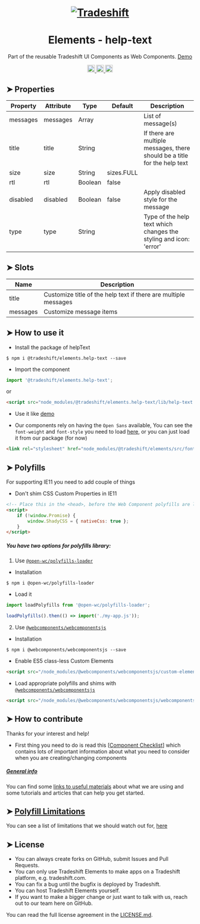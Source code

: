 <h1 align="center">
    <a href="https://tradeshift.com/">
      <img alt="Tradeshift" src="https://tradeshift.com/wp-content/themes/Tradeshift/img/brand/logo-black.png"/>
    </a>
</h1>

<h1 align="center">Elements - help-text</h1>

<p align="center">
  Part of the reusable Tradeshift UI Components as Web Components.
    <a href="https://tradeshift.github.io/elements/?path=/story/ts-help-text--default">
      Demo
    </a>
</p>

<p align="center">
    <a href="https://www.npmjs.com/package/@tradeshift/elements.help-text">
      <img alt="NPM Version" src="https://badgen.net/npm/v/@tradeshift/elements.help-text" height="20"/>
    </a>
    <a href="https://npmcharts.com/compare/@tradeshift/elements.help-text?minimal=true">
		  <img alt="Downloads per month" src="https://badgen.net/npm/dm/@tradeshift/elements.help-text" height="20"/>
		</a>
		<a href="https://www.npmjs.com/browse/depended/@tradeshift/elements.help-text">
		  <img alt="Dependent packages" src="https://badgen.net/npm/dependents/@tradeshift/elements.help-text" height="20"/>
		</a>
</p>

<style>
  table {
        width:100%;
  }
</style>

## ➤ Properties

| Property | Attribute | Type | Default | Description |
| --- | --- | --- | --- | --- |
| messages | messages | Array |  | List of message(s) |
| title | title | String |  | If there are multiple messages, there should be a title for the help text |
| size | size | String | sizes.FULL |  |
| rtl | rtl | Boolean | false |  |
| disabled | disabled | Boolean | false | Apply disabled style for the message |
| type | type | String |  | Type of the help text which changes the styling and icon: 'error' |

## ➤ Slots

| Name     | Description                                                     |
| -------- | --------------------------------------------------------------- |
| title    | Customize title of the help text if there are multiple messages |
| messages | Customize message items                                         |

## ➤ How to use it

- Install the package of helpText

```shell
$ npm i @tradeshift/elements.help-text --save
```

- Import the component

```js
import '@tradeshift/elements.help-text';
```

or

```html
<script src="node_modules/@tradeshift/elements.help-text/lib/help-text.umd.js"></script>
```

- Use it like [demo]("https://tradeshift.github.io/elements/?path=/story/ts-help-text--default")

- Our components rely on having the `Open Sans` available, You can see the `font-weight` and `font-style` you need to load [here](https://github.com/Tradeshift/elements/blob/master/packages/core/src/fonts.css), or you can just load it from our package (for now)

```html
<link rel="stylesheet" href="node_modules/@tradeshift/elements/src/fonts.css" />
```

## ➤ Polyfills

For supporting IE11 you need to add couple of things

- Don't shim CSS Custom Properties in IE11

```html
<!-- Place this in the <head>, before the Web Component polyfills are loaded -->
<script>
	if (!window.Promise) {
		window.ShadyCSS = { nativeCss: true };
	}
</script>
```

##### You have two options for polyfills library:

1. Use [`@open-wc/polyfills-loader`](https://github.com/open-wc/open-wc/tree/master/packages/polyfills-loader)

- Installation

```shell
$ npm i @open-wc/polyfills-loader
```

- Load it

```js
import loadPolyfills from '@open-wc/polyfills-loader';

loadPolyfills().then(() => import('./my-app.js'));
```

2. Use [`@webcomponents/webcomponentsjs`](https://github.com/webcomponents/polyfills/tree/master/packages/webcomponentsjs)

- Installation

```hell
$ npm i @webcomponents/webcomponentsjs --save
```

- Enable ES5 class-less Custom Elements

```html
<script src="/node_modules/@webcomponents/webcomponentsjs/custom-elements-es5-adapter.js"></script>
```

- Load appropriate polyfills and shims with [`@webcomponents/webcomponentsjs`](https://github.com/webcomponents/webcomponentsjs)

```html
<script src="/node_modules/@webcomponents/webcomponentsjs/webcomponents-loader.js" defer></script>
```

## ➤ How to contribute

Thanks for your interest and help!

- First thing you need to do is read this [[Component Checklist](https://github.com/Tradeshift/elements/wiki/Component-checklist)] which contains lots of important information about what you need to consider when you are creating/changing components

##### [General info](https://github.com/Tradeshift/elements/wiki/Useful-materials-starter)

You can find some [links to useful materials](https://github.com/Tradeshift/elements/wiki/Useful-materials-starter) about what we are using and some tutorials and articles that can help you get started.

## ➤ [Polyfill Limitations](https://github.com/Tradeshift/elements/wiki/Polyfill-Limitations)

You can see a list of limitations that we should watch out for, [here](https://github.com/Tradeshift/elements/wiki/Polyfill-Limitations)

## ➤ License

- You can always create forks on GitHub, submit Issues and Pull Requests.
- You can only use Tradeshift Elements to make apps on a Tradeshift platform, e.g. tradeshift.com.
- You can fix a bug until the bugfix is deployed by Tradeshift.
- You can host Tradeshift Elements yourself.
- If you want to make a bigger change or just want to talk with us, reach out to our team here on GitHub.

You can read the full license agreement in the [LICENSE.md](https://github.com/Tradeshift/elements/blob/master/LICENSE.md).
